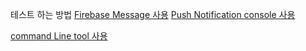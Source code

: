 

테스트 하는 방법
[Firebase Message 사용](Firebase/message)
[Push Notification console 사용](PushNotifications/Testing_notifications_using_the_Push_Notification_console)

[command Line tool 사용](PushNotifications/Sending_push_notifications_using_commandLineTool)
